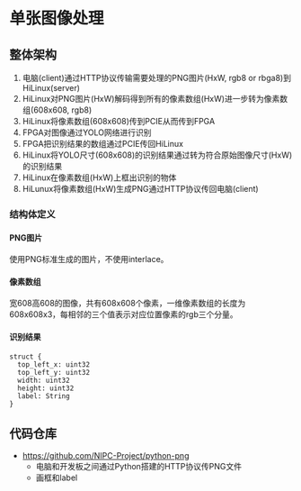 # 单张图像处理

## 整体架构

1. 电脑(client)通过HTTP协议传输需要处理的PNG图片(HxW, rgb8 or rbga8)到HiLinux(server)
1. HiLinux对PNG图片(HxW)解码得到所有的像素数组(HxW)进一步转为像素数组(608x608, rgb8)
1. HiLinux将像素数组(608x608)传到PCIE从而传到FPGA
1. FPGA对图像通过YOLO网络进行识别
1. FPGA把识别结果的数组通过PCIE传回HiLinux
1. HiLinux将YOLO尺寸(608x608)的识别结果通过转为符合原始图像尺寸(HxW)的识别结果
1. HiLinux在像素数组(HxW)上框出识别的物体
1. HiLunux将像素数组(HxW)生成PNG通过HTTP协议传回电脑(client)

### 结构体定义

#### PNG图片

使用PNG标准生成的图片，不使用interlace。

#### 像素数组

宽608高608的图像，共有608x608个像素，一维像素数组的长度为608x608x3，每相邻的三个值表示对应位置像素的rgb三个分量。

#### 识别结果

```
struct {
  top_left_x: uint32
  top_left_y: uint32
  width: uint32
  height: uint32
  label: String
}
```

## 代码仓库

- https://github.com/NIPC-Project/python-png
    - 电脑和开发板之间通过Python搭建的HTTP协议传PNG文件
    - 画框和label
